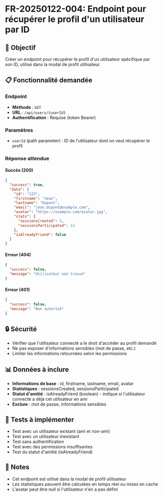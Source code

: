 # FR-20250122-004: Endpoint pour récupérer le profil d'un utilisateur par ID

## 🎯 Objectif
Créer un endpoint pour récupérer le profil d'un utilisateur spécifique par son ID, utilisé dans la modal de profil utilisateur.

## 📋 Fonctionnalité demandée

### Endpoint
- **Méthode** : `GET`
- **URL** : `/api/users/{userId}`
- **Authentification** : Requise (token Bearer)

### Paramètres
- `userId` (path parameter) : ID de l'utilisateur dont on veut récupérer le profil

### Réponse attendue

#### Succès (200)
```json
{
  "success": true,
  "data": {
    "id": "123",
    "firstname": "Jean",
    "lastname": "Dupont",
    "email": "jean.dupont@example.com",
    "avatar": "https://example.com/avatar.jpg",
    "stats": {
      "sessionsCreated": 5,
      "sessionsParticipated": 12
    },
    "isAlreadyFriend": false
  }
}
```

#### Erreur (404)
```json
{
  "success": false,
  "message": "Utilisateur non trouvé"
}
```

#### Erreur (401)
```json
{
  "success": false,
  "message": "Non autorisé"
}
```

## 🔒 Sécurité
- Vérifier que l'utilisateur connecté a le droit d'accéder au profil demandé
- Ne pas exposer d'informations sensibles (mot de passe, etc.)
- Limiter les informations retournées selon les permissions

## 📊 Données à inclure
- **Informations de base** : id, firstname, lastname, email, avatar
- **Statistiques** : sessionsCreated, sessionsParticipated
- **Statut d'amitié** : isAlreadyFriend (boolean) - indique si l'utilisateur connecté a déjà cet utilisateur en ami
- **Exclure** : mot de passe, informations sensibles

## 🧪 Tests à implémenter
- Test avec un utilisateur existant (ami et non-ami)
- Test avec un utilisateur inexistant
- Test sans authentification
- Test avec des permissions insuffisantes
- Test du statut d'amitié (isAlreadyFriend)

## 📝 Notes
- Cet endpoint est utilisé dans la modal de profil utilisateur
- Les statistiques peuvent être calculées en temps réel ou mises en cache
- L'avatar peut être null si l'utilisateur n'en a pas défini
